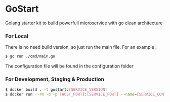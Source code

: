 # GoStart
Golang starter kit to build powerfull microservice with go clean architecture

### For Local

There is no need build version, so just run the main file.
For an example :

```sh
$ go run ./cmd/main.go
```

The configuration file will be found in the configuration folder

### For Development, Staging & Production

```sh
$ docker build . -t gostart:[SERVICE_VERSION]
$ docker run --rm -d -p [HOST_PORT]:[SERVICE_PORT] --name=[SERVICE_CONTAINER_NAME] [SERVICE_TAG]
```
